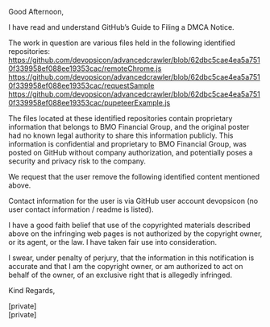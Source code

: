 Good Afternoon,

I have read and understand GitHub’s Guide to Filing a DMCA Notice.

The work in question are various files held in the following identified repositories:  
https://github.com/devopsicon/advancedcrawler/blob/62dbc5cae4ea5a7510f339958ef088ee19353cac/remoteChrome.js  
https://github.com/devopsicon/advancedcrawler/blob/62dbc5cae4ea5a7510f339958ef088ee19353cac/requestSample  
https://github.com/devopsicon/advancedcrawler/blob/62dbc5cae4ea5a7510f339958ef088ee19353cac/pupeteerExample.js

The files located at these identified repositories contain proprietary information that belongs to BMO Financial Group, and the original poster had no known legal authority to share this information publicly. This information is confidential and proprietary to BMO Financial Group, was posted on GitHub without company authorization, and potentially poses a security and privacy risk to the company.

We request that the user remove the following identified content mentioned above.

Contact information for the user is via GitHub user account devopsicon (no user contact information / readme is listed).

I have a good faith belief that use of the copyrighted materials described above on the infringing web pages is not authorized by the copyright owner, or its agent, or the law. I have taken fair use into consideration.

I swear, under penalty of perjury, that the information in this notification is accurate and that I am the copyright owner, or am authorized to act on behalf of the owner, of an exclusive right that is allegedly infringed.

Kind Regards,

[private]  
[private]
